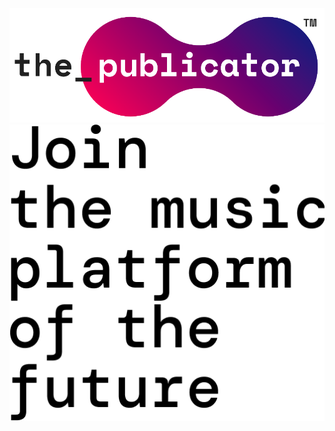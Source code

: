 
<div style="color: red">
<img src ="assets/the_publicator.png" title="The Publicator Logo"/>

<img src ="assets/slogan.png" title="The Publicator Logo"/>
</div>